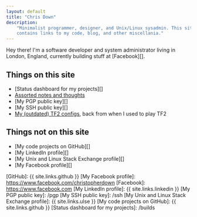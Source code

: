 ```yaml
---
layout: default
title: "Chris Down"
description:
    "Minimalist programmer, designer, and Unix/Linux sysadmin. This site
    contains links to my code, blog, and other miscellania."
---
```


Hey there! I'm a software developer and system administrator living in London,
England, currently building stuff at [Facebook][].

## Things on this site

- [Status dashboard for my projects][]
- [Assorted notes and thoughts][]
- [My PGP public key][]
- [My SSH public key][]
- [My (outdated) TF2 configs][], back from when I used to play TF2

## Things not on this site

- [My code projects on GitHub][]
- [My LinkedIn profile][]
- [My Unix and Linux Stack Exchange profile][]
- [My Facebook profile][]

[My (outdated) TF2 configs]: /tf2
[Assorted notes and thoughts]: /archive.html
[GitHub]: {{ site.links.github }}
[My Facebook profile]: https://www.facebook.com/christopherdown
[Facebook]: https://www.facebook.com
[My LinkedIn profile]: {{ site.links.linkedin }}
[My PGP public key]: /pgp
[My SSH public key]: /ssh
[My Unix and Linux Stack Exchange profile]: {{ site.links.ulse }}
[My code projects on GitHub]: {{ site.links.github }}
[Status dashboard for my projects]: /builds
